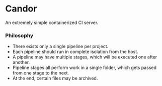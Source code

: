 # Candor

An extremely simple containerized CI server.

### Philosophy

- There exists only a single pipeline per project.
- Each pipeline should run in complete isolation from the host.
- A pipeline may have multiple stages, which will be executed one after another.
- Pipeline stages all perform work in a single folder, which gets passed from one stage to the next.
- At the end, certain files may be archived.